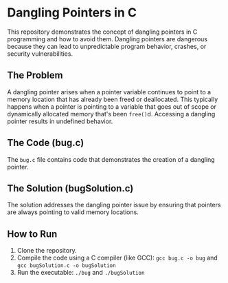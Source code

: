 # Dangling Pointers in C

This repository demonstrates the concept of dangling pointers in C programming and how to avoid them. Dangling pointers are dangerous because they can lead to unpredictable program behavior, crashes, or security vulnerabilities.

## The Problem
A dangling pointer arises when a pointer variable continues to point to a memory location that has already been freed or deallocated.  This typically happens when a pointer is pointing to a variable that goes out of scope or dynamically allocated memory that's been `free()`d.  Accessing a dangling pointer results in undefined behavior.

## The Code (bug.c)
The `bug.c` file contains code that demonstrates the creation of a dangling pointer. 

## The Solution (bugSolution.c)
The solution addresses the dangling pointer issue by ensuring that pointers are always pointing to valid memory locations.

## How to Run
1. Clone the repository.
2. Compile the code using a C compiler (like GCC): `gcc bug.c -o bug` and `gcc bugSolution.c -o bugSolution`
3. Run the executable: `./bug` and `./bugSolution`